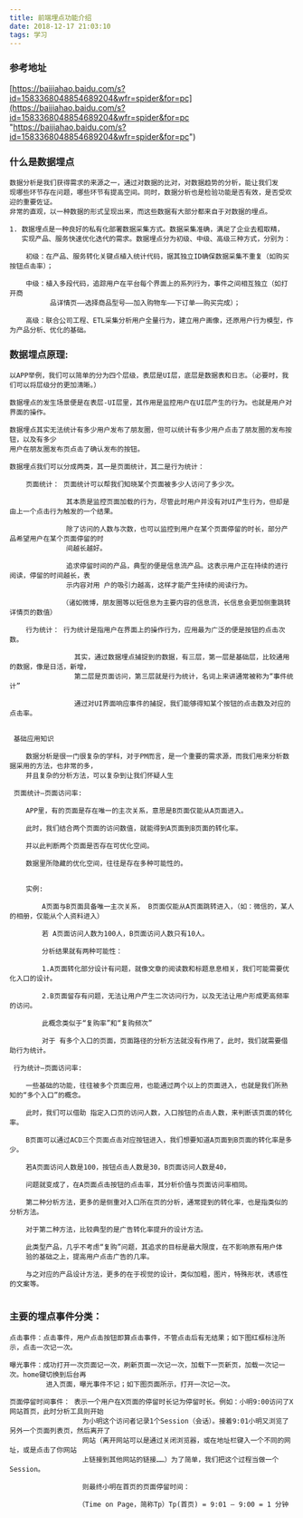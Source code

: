 ```yaml
---
title: 前端埋点功能介绍
date: 2018-12-17 21:03:10
tags: 学习
---
```


### 参考地址

 [https://baijiahao.baidu.com/s?id=1583368048854689204&wfr=spider&for=pc](https://baijiahao.baidu.com/s?id=1583368048854689204&wfr=spider&for=pc "https://baijiahao.baidu.com/s?id=1583368048854689204&wfr=spider&for=pc")

### 什么是数据埋点
    数据分析是我们获得需求的来源之一，通过对数据的比对，对数据趋势的分析，能让我们发
    现哪些环节存在问题，哪些环节有提高空间。同时，数据分析也是检验功能是否有效，是否受欢迎的重要佐证。
    非常的直观，以一种数据的形式呈现出来，而这些数据有大部分都来自于对数据的埋点。
   
<!-- more -->
 
    1. 数据埋点是一种良好的私有化部署数据采集方式。数据采集准确，满足了企业去粗取精，
       实现产品、服务快速优化迭代的需求。数据埋点分为初级、中级、高级三种方式，分别为：
    
        初级：在产品、服务转化关键点植入统计代码，据其独立ID确保数据采集不重复（如购买按钮点击率）；
        
        中级：植入多段代码，追踪用户在平台每个界面上的系列行为，事件之间相互独立（如打开商
              品详情页——选择商品型号——加入购物车——下订单——购买完成）；
              
        高级：联合公司工程、ETL采集分析用户全量行为，建立用户画像，还原用户行为模型，作为产品分析、优化的基础。
        
### 数据埋点原理:
        
    以APP举例，我们可以简单的分为四个层级，表层是UI层，底层是数据表和日志。（必要时，我们可以将层级分的更加清晰。）
    
    数据埋点的发生场景便是在表层-UI层里，其作用是监控用户在UI层产生的行为。也就是用户对界面的操作。
    
    数据埋点其实无法统计有多少用户发布了朋友圈，但可以统计有多少用户点击了朋友圈的发布按钮，以及有多少
    用户在朋友圈发布页点击了确认发布的按钮。
    

```
数据埋点我们可以分成两类，其一是页面统计，其二是行为统计：
    
    页面统计： 页面统计可以帮我们知晓某个页面被多少人访问了多少次。
        
              其本质是监控页面加载的行为，尽管此时用户并没有对UI产生行为，但却是由上一个点击行为触发的一个结果。

              除了访问的人数与次数，也可以监控到用户在某个页面停留的时长，部分产品希望用户在某个页面停留的时
              间越长越好。
                
              追求停留时间的产品，典型的便是信息流产品。这表示用户正在持续的进行阅读，停留的时间越长，表
              示内容对用 户的吸引力越高，这样才能产生持续的阅读行为。
                
             （诸如微博，朋友圈等以短信息为主要内容的信息流，长信息会更加侧重跳转详情页的数值）
    
    行为统计： 行为统计是指用户在界面上的操作行为，应用最为广泛的便是按钮的点击次数。
                
                其实，通过数据埋点捕捉到的数据，有三层，第一层是基础层，比较通用的数据，像是日活，新增，
                第二层是页面访问，第三层就是行为统计，名词上来讲通常被称为“事件统计”
                
                通过对UI界面响应事件的捕捉，我们能够得知某个按钮的点击数及对应的点击率。
                
```

```、
 基础应用知识
    
    数据分析是很一门很复杂的学科，对于PM而言，是一个重要的需求源，而我们用来分析数据采用的方法，也非常的多，
    并且复杂的分析方法，可以复杂到让我们怀疑人生
    
 页面统计–页面访问率:
    
    APP里，有的页面是存在唯一的主次关系，意思是B页面仅能从A页面进入。

    此时，我们结合两个页面的访问数值，就能得到A页面到B页面的转化率。
    
    并以此判断两个页面是否存在可优化空间。
    
    数据里所隐藏的优化空间，往往是存在多种可能性的。
    
    
    实例:
    
        A页面与B页面具备唯一主次关系， B页面仅能从A页面跳转进入，（如：微信的，某人的相册，仅能从个人资料进入）
        
        若 A页面访问人数为100人，B页面访问人数只有10人。
        
        分析结果就有两种可能性：
        
        1.A页面转化部分设计有问题，就像文章的阅读数和标题息息相关，我们可能需要优化入口的设计。
        
        2.B页面留存有问题，无法让用户产生二次访问行为，以及无法让用户形成更高频率的访问。
        
        此概念类似于“复购率”和“复购频次”
        
        对于 有多个入口的页面，页面路径的分析方法就没有作用了，此时，我们就需要借助行为统计。
        
 行为统计–页面访问率:
    
    一些基础的功能，往往被多个页面应用，也能通过两个以上的页面进入，也就是我们所熟知的“多个入口”的概念。

    此时，我们可以借助 指定入口页的访问人数，入口按钮的点击人数，来判断该页面的转化率。
    
    B页面可以通过ACD三个页面点击对应按钮进入，我们想要知道A页面到B页面的转化率是多少。
    
    若A页面访问人数是100，按钮点击人数是30，B页面访问人数是40，
    
    问题就变成了，在A页面点击按钮的点击率，其分析价值与页面访问率相同。
    
    第二种分析方法，更多的是侧重对入口所在页的分析，通常提到的转化率，也是指类似的分析方法。
    
    对于第二种方法，比较典型的是广告转化率提升的设计方法。
    
    此类型产品，几乎不考虑“复购”问题，其追求的目标是最大限度，在不影响原有用户体
    验的基础之上，提高用户点击广告的几率。
    
    与之对应的产品设计方法，更多的在于视觉的设计，类似加粗，图片，特殊形状，诱惑性的文案等。
    
```

### 主要的埋点事件分类：
    点击事件：点击事件，用户点击按钮即算点击事件，不管点击后有无结果；如下图红框标注所示，点击一次记一次。
    
    曝光事件：成功打开一次页面记一次，刷新页面一次记一次，加载下一页新页，加载一次记一次。home键切换到后台再
             进入页面，曝光事件不记；如下图页面所示，打开一次记一次。
             
    页面停留时间事件： 表示一个用户在X页面的停留时长记为停留时长。例如：小明9:00访问了X网站首页，此时分析工具则开始
                      为小明这个访问者记录1个Session（会话）。接着9:01小明又浏览了另外一个页面列表页，然后离开了
                      网站（离开网站可以是通过关闭浏览器，或在地址栏键入一个不同的网址，或是点击了你网站
                      上链接到其他网站的链接……）为了简单，我们把这个过程当做一个Session。

                      则最终小明在首页的页面停留时间：
    
                     （Time on Page，简称Tp）Tp(首页) = 9:01 – 9:00 = 1 分钟